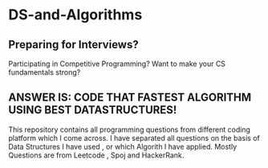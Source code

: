 # DS-and-Algorithms
Preparing for Interviews?
-----------------------------------------
Participating in Competitive Programming? Want to make your CS fundamentals strong?

ANSWER IS: CODE THAT FASTEST ALGORITHM USING BEST DATASTRUCTURES!
-----------------------------------------

This repository contains all programming questions from different coding platform which I come across.
I have separated all questions on the basis of Data Structures I have used , or which Algorith I have applied.
Mostly Questions are from Leetcode , Spoj and HackerRank.


